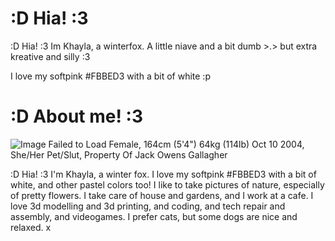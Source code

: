 # :D Hia! :3
:D Hia! :3 Im Khayla, a winterfox. A little niave and a bit dumb >.> but extra kreative and silly :3

I love my softpink #FBBED3 with a bit of white :p

# :D About me! :3

![Image Failed to Load](image_url)
Female, 164cm (5'4") 64kg (114lb) Oct 10 2004, She/Her Pet/Slut, Property Of Jack Owens Gallagher

:D Hia! :3 I'm Khayla, a winter fox. I love my softpink #FBBED3 with a bit of white, and other pastel colors too! I like to take pictures of nature, especially of pretty flowers. I take care of house and gardens, and I work at a cafe. I love 3d modelling and 3d printing, and coding, and tech repair and assembly, and videogames. I prefer cats, but some dogs are nice and relaxed. x
